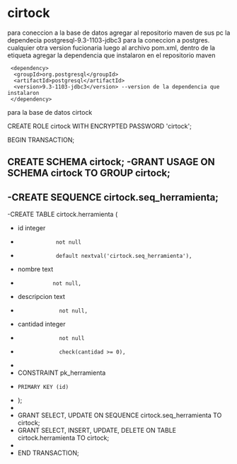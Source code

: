 # cirtock
para coneccion a la base de datos agregar al repositorio maven de sus pc la dependecia postgresql-9.3-1103-jdbc3 para la coneccion a postgres. cualquier otra version fucionaria
luego al archivo pom.xml, dentro de la etiqueta <dependencies> agregar la dependencia que instalaron en el repositorio maven
	
	 <dependency>
	  <groupId>org.postgresql</groupId>
	  <artifactId>postgresql</artifactId>
	  <version>9.3-1103-jdbc3</version> --version de la dependencia que instalaron 
	 </dependency>
	 
	 
 para la base de datos cirtock

CREATE ROLE cirtock WITH ENCRYPTED PASSWORD 'cirtock';


BEGIN TRANSACTION;

CREATE SCHEMA cirtock;
-GRANT USAGE ON SCHEMA cirtock TO GROUP cirtock;
-
-CREATE SEQUENCE cirtock.seq_herramienta;
-
-CREATE TABLE cirtock.herramienta (
-  id             integer
-                 not null
-                 default nextval('cirtock.seq_herramienta'),
-  nombre         text
-                not null,
-   descripcion    text
-                  not null,
-   cantidad       integer
-                  not null
-                  check(cantidad >= 0),
-
-   CONSTRAINT pk_herramienta
-     PRIMARY KEY (id)
- );
-
- GRANT SELECT, UPDATE ON SEQUENCE cirtock.seq_herramienta TO cirtock;
- GRANT SELECT, INSERT, UPDATE, DELETE ON TABLE cirtock.herramienta TO cirtock;
-
- END TRANSACTION;
